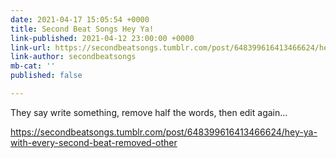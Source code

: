 ```yaml
---
date: 2021-04-17 15:05:54 +0000
title: Second Beat Songs Hey Ya!
link-published: 2021-04-12 23:00:00 +0000
link-url: https://secondbeatsongs.tumblr.com/post/648399616413466624/hey-ya-with-every-second-beat-removed-other
link-author: secondbeatsongs
mb-cat: ''
published: false

---
```

They say write something, remove half the words, then edit again...

<div class="tumblr-post" data-href="https://embed.tumblr.com/embed/post/OydFPp2xZ5tWfGlSWRugGw/648399616413466624" data-did="39e425791038fbba20fa9bca9345c3362c4e2e41"><a href="https://secondbeatsongs.tumblr.com/post/648399616413466624/hey-ya-with-every-second-beat-removed-other">https://secondbeatsongs.tumblr.com/post/648399616413466624/hey-ya-with-every-second-beat-removed-other</a></div>  <script async src="https://assets.tumblr.com/post.js"></script>